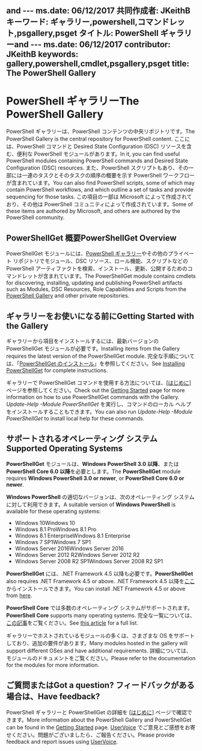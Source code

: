  <span data-ttu-id="87981-101">and --- ms.date:  06/12/2017 共同作成者:  JKeithB キーワード:  ギャラリー,powershell,コマンドレット,psgallery,psget タイトル:  PowerShell ギャラリー</span><span class="sxs-lookup"><span data-stu-id="87981-101">and --- ms.date:  06/12/2017 contributor:  JKeithB keywords:  gallery,powershell,cmdlet,psgallery,psget title:  The PowerShell Gallery</span></span>
---
# <a name="the-powershell-gallery"></a><span data-ttu-id="87981-102">PowerShell ギャラリー</span><span class="sxs-lookup"><span data-stu-id="87981-102">The PowerShell Gallery</span></span>

<span data-ttu-id="87981-103">PowerShell ギャラリーは、PowerShell コンテンツの中央リポジトリです。</span><span class="sxs-lookup"><span data-stu-id="87981-103">The PowerShell Gallery is the central repository for PowerShell content.</span></span> <span data-ttu-id="87981-104">ここには、PowerShell コマンドと Desired State Configuration (DSC) リソースを含む、便利な PowerShell モジュールがあります。</span><span class="sxs-lookup"><span data-stu-id="87981-104">In it, you can find useful PowerShell modules containing PowerShell commands and Desired State Configuration (DSC) resources.</span></span>
<span data-ttu-id="87981-105">また、PowerShell スクリプトもあり、その一部には一連のタスクとそのタスクの順序の概要を示す PowerShell ワークフローが含まれています。</span><span class="sxs-lookup"><span data-stu-id="87981-105">You can also find PowerShell scripts, some of which may contain PowerShell workflows, and which outline a set of tasks and provide sequencing for those tasks.</span></span> <span data-ttu-id="87981-106">この項目の一部は Microsoft によって作成されており、その他は PowerShell コミュニティによって作成されています。</span><span class="sxs-lookup"><span data-stu-id="87981-106">Some of these items are authored by Microsoft, and others are authored by the PowerShell community.</span></span>

## <a name="powershellget-overview"></a><span data-ttu-id="87981-107">PowerShellGet 概要</span><span class="sxs-lookup"><span data-stu-id="87981-107">PowerShellGet Overview</span></span>

<span data-ttu-id="87981-108">PowerShellGet モジュールには、[PowerShell ギャラリー](https://www.PowerShellGallery.com)やその他のプライベート リポジトリでモジュール、DSC リソース、ロール機能、スクリプトなどの PowerShell アーティファクトを検索、インストール、更新、公開するためのコマンドレットが含まれています。</span><span class="sxs-lookup"><span data-stu-id="87981-108">The PowerShellGet module contains cmdlets for discovering, installing, updating and publishing PowerShell artifacts such as Modules, DSC Resources, Role Capabilities and Scripts from the [PowerShell Gallery](https://www.PowerShellGallery.com) and other private repositories.</span></span>

## <a name="getting-started-with-the-gallery"></a><span data-ttu-id="87981-109">ギャラリーをお使いになる前に</span><span class="sxs-lookup"><span data-stu-id="87981-109">Getting Started with the Gallery</span></span>

<span data-ttu-id="87981-110">ギャラリーから項目をインストールするには、最新バージョンの PowerShellGet モジュールが必要です。</span><span class="sxs-lookup"><span data-stu-id="87981-110">Installing items from the Gallery requires the latest version of the PowerShellGet module.</span></span>
<span data-ttu-id="87981-111">完全な手順については、「[PowerShellGet のインストール](installing-psget.md)」を参照してください。</span><span class="sxs-lookup"><span data-stu-id="87981-111">See [Installing PowerShellGet](installing-psget.md) for complete instructions.</span></span>

<span data-ttu-id="87981-112">ギャラリーで PowerShellGet コマンドを使用する方法については、[[はじめに]](getting-started.md) ページを参照してください。</span><span class="sxs-lookup"><span data-stu-id="87981-112">Check out the [Getting Started](getting-started.md) page for more information on how to use PowerShellGet commands with the Gallery.</span></span> <span data-ttu-id="87981-113">*Update-Help -Module PowerShellGet* を実行し、コマンドのローカル ヘルプをインストールすることもできます。</span><span class="sxs-lookup"><span data-stu-id="87981-113">You can also run *Update-Help -Module PowerShellGet* to install local help for these commands.</span></span>

## <a name="supported-operating-systems"></a><span data-ttu-id="87981-114">サポートされるオペレーティング システム</span><span class="sxs-lookup"><span data-stu-id="87981-114">Supported Operating Systems</span></span>

<span data-ttu-id="87981-115">**PowerShellGet** モジュールは、**Windows PowerShell 3.0 以降**、または **PowerShell Core 6.0 以降**を必要とします。</span><span class="sxs-lookup"><span data-stu-id="87981-115">The **PowerShellGet** module requires **Windows PowerShell 3.0 or newer**, or **PowerShell Core 6.0 or newer**.</span></span>

<span data-ttu-id="87981-116">**Windows PowerShell** の適切なバージョンは、次のオペレーティング システムに対して利用できます。</span><span class="sxs-lookup"><span data-stu-id="87981-116">A suitable version of **Windows PowerShell** is available for these operating systems:</span></span>

- <span data-ttu-id="87981-117">Windows 10</span><span class="sxs-lookup"><span data-stu-id="87981-117">Windows 10</span></span>
- <span data-ttu-id="87981-118">Windows 8.1 Pro</span><span class="sxs-lookup"><span data-stu-id="87981-118">Windows 8.1 Pro</span></span>
- <span data-ttu-id="87981-119">Windows 8.1 Enterprise</span><span class="sxs-lookup"><span data-stu-id="87981-119">Windows 8.1 Enterprise</span></span>
- <span data-ttu-id="87981-120">Windows 7 SP1</span><span class="sxs-lookup"><span data-stu-id="87981-120">Windows 7 SP1</span></span>
- <span data-ttu-id="87981-121">Windows Server 2016</span><span class="sxs-lookup"><span data-stu-id="87981-121">Windows Server 2016</span></span>
- <span data-ttu-id="87981-122">Windows Server 2012 R2</span><span class="sxs-lookup"><span data-stu-id="87981-122">Windows Server 2012 R2</span></span>
- <span data-ttu-id="87981-123">Windows Server 2008 R2 SP1</span><span class="sxs-lookup"><span data-stu-id="87981-123">Windows Server 2008 R2 SP1</span></span>

<span data-ttu-id="87981-124">**PowerShellGet** には、.NET Framework 4.5 以降も必要です。</span><span class="sxs-lookup"><span data-stu-id="87981-124">**PowerShellGet** also requires .NET Framework 4.5 or above.</span></span> <span data-ttu-id="87981-125">.NET Framework 4.5 以降を[ここ](https://msdn.microsoft.com/library/5a4x27ek.aspx)からインストールできます。</span><span class="sxs-lookup"><span data-stu-id="87981-125">You can install .NET Framework 4.5 or above from [here](https://msdn.microsoft.com/library/5a4x27ek.aspx).</span></span>

<span data-ttu-id="87981-126">**PowerShell Core** では多数のオペレーティング システムがサポートされます。</span><span class="sxs-lookup"><span data-stu-id="87981-126">**PowerShell Core** supports many operating systems.</span></span> <span data-ttu-id="87981-127">完全な一覧については、[この記事](https://blogs.msdn.microsoft.com/powershell/2018/01/10/powershell-core-6-0-generally-available-ga-and-supported/)をご覧ください。</span><span class="sxs-lookup"><span data-stu-id="87981-127">See [this article](https://blogs.msdn.microsoft.com/powershell/2018/01/10/powershell-core-6-0-generally-available-ga-and-supported/) for a full list.</span></span>

<span data-ttu-id="87981-128">ギャラリーでホストされているモジュールの多くは、さまざまな OS をサポートしており、追加の要件があります。</span><span class="sxs-lookup"><span data-stu-id="87981-128">Many modules hosted in the gallery will support different OSes and have additional requirements.</span></span> <span data-ttu-id="87981-129">詳細については、モジュールのドキュメントをご覧ください。</span><span class="sxs-lookup"><span data-stu-id="87981-129">Please refer to the documentation for the modules for more information.</span></span>

## <a name="got-a-question-have-feedback"></a><span data-ttu-id="87981-130">ご質問または</span><span class="sxs-lookup"><span data-stu-id="87981-130">Got a question?</span></span> <span data-ttu-id="87981-131">フィードバックがある場合は、</span><span class="sxs-lookup"><span data-stu-id="87981-131">Have feedback?</span></span>

<span data-ttu-id="87981-132">PowerShell ギャラリーと PowerShellGet の詳細を [[はじめに]](getting-started.md) ページで確認できます。</span><span class="sxs-lookup"><span data-stu-id="87981-132">More information about the PowerShell Gallery and PowerShellGet can be found in the [Getting Started](getting-started.md) page.</span></span> <span data-ttu-id="87981-133">[UserVoice](http://windowsserver.uservoice.com/forums/301869-powershell) でご意見とご感想をお寄せください。問題がございましたら、ご報告ください。</span><span class="sxs-lookup"><span data-stu-id="87981-133">Please provide feedback and report issues using [UserVoice](http://windowsserver.uservoice.com/forums/301869-powershell).</span></span>

